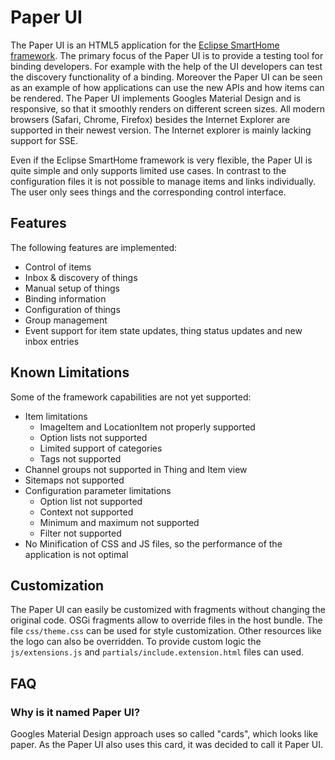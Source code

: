 # Paper UI 

The Paper UI is an HTML5 application for the [Eclipse SmartHome framework](https://github.com/eclipse/smarthome). The primary focus of the Paper UI is to provide a testing tool for binding developers. For example with the help of the UI developers can test the discovery functionality of a binding. Moreover the Paper UI can be seen as an example of how applications can use the new APIs and how items can be rendered. The Paper UI implements Googles Material Design and is responsive, so that it smoothly renders on different screen sizes. All modern browsers (Safari, Chrome, Firefox) besides the Internet Explorer are supported in their newest version. The Internet explorer is mainly lacking support for SSE.

Even if the Eclipse SmartHome framework is very flexible, the Paper UI is quite simple and only supports limited use cases. In contrast to the configuration files it is not possible to manage items and links individually. The user only sees things and the corresponding control interface.  

## Features

The following features are implemented:

* Control of items	 
* Inbox & discovery of things
* Manual setup of things
* Binding information
* Configuration of things
* Group management
* Event support for item state updates, thing status updates and new inbox entries

## Known Limitations

Some of the framework capabilities are not yet supported:

* Item limitations
    * ImageItem and LocationItem not properly supported
    * Option lists not supported
    * Limited support of categories
    * Tags not supported 
* Channel groups not supported in Thing and Item view
* Sitemaps not supported
* Configuration parameter limitations
    * Option list not supported
    * Context not supported
    * Minimum and maximum not supported
    * Filter not supported
* No Minification of CSS and JS files, so the performance of the application is not optimal

## Customization

The Paper UI can easily be customized with fragments without changing the original code. OSGi fragments allow to override files in the host bundle. The file `css/theme.css` can be used for style customization. Other resources like the logo can also be overridden. To provide custom logic the `js/extensions.js` and `partials/include.extension.html` files can used.
 
## FAQ
 
### Why is it named Paper UI?
 
Googles Material Design approach uses so called "cards", which looks like paper. As the Paper UI also uses this card, it was decided to call it Paper UI.